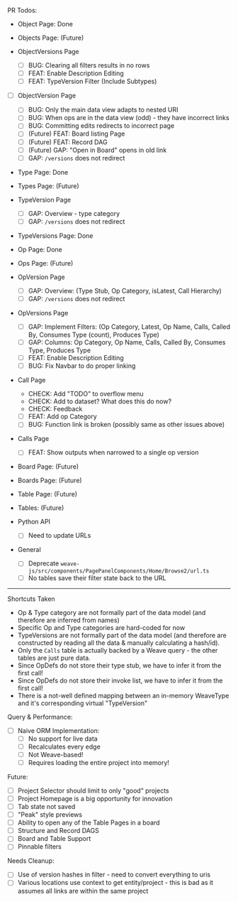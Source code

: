 PR Todos:

- Object Page: Done
- Objects Page: (Future)
- ObjectVersions Page

  - [ ] BUG: Clearing all filters results in no rows
  - [ ] FEAT: Enable Description Editing
  - [ ] FEAT: TypeVersion Filter (Include Subtypes)

- [ ] ObjectVersion Page

  - [ ] BUG: Only the main data view adapts to nested URI
  - [ ] BUG: When ops are in the data view (odd) - they have incorrect links
  - [ ] BUG: Committing edits redirects to incorrect page
  - [ ] (Future) FEAT: Board listing Page
  - [ ] (Future) FEAT: Record DAG
  - [ ] (Future) GAP: "Open in Board" opens in old link
  - [ ] GAP: `/versions` does not redirect

- Type Page: Done
- Types Page: (Future)
- TypeVersion Page

  - [ ] GAP: Overview - type category
  - [ ] GAP: `/versions` does not redirect

- TypeVersions Page: Done
- Op Page: Done
- Ops Page: (Future)
- OpVersion Page

  - [ ] GAP: Overview: (Type Stub, Op Category, isLatest, Call Hierarchy)
  - [ ] GAP: `/versions` does not redirect

- OpVersions Page

  - [ ] GAP: Implement Filters: (Op Category, Latest, Op Name, Calls, Called By, Consumes Type (count), Produces Type)
  - [ ] GAP: Columns: Op Category, Op Name, Calls, Called By, Consumes Type, Produces Type
  - [ ] FEAT: Enable Description Editing
  - [ ] BUG: Fix Navbar to do proper linking

- Call Page

  - CHECK: Add "TODO" to overflow menu
  - CHECK: Add to dataset? What does this do now?
  - CHECK: Feedback
  - [ ] FEAT: Add op Category
  - [ ] BUG: Function link is broken (possibly same as other issues above)

- Calls Page

  - [ ] FEAT: Show outputs when narrowed to a single op version

- Board Page: (Future)
- Boards Page: (Future)
- Table Page: (Future)
- Tables: (Future)
- Python API

  - [ ] Need to update URLs

- General
  - [ ] Deprecate `weave-js/src/components/PagePanelComponents/Home/Browse2/url.ts`
  - [ ] No tables save their filter state back to the URL

---

Shortcuts Taken

- Op & Type category are not formally part of the data model (and therefore are inferred from names)
- Specific Op and Type categories are hard-coded for now
- TypeVersions are not formally part of the data model (and therefore are constructed by reading all the data & manually calculating a hash/id).
- Only the `Calls` table is actually backed by a Weave query - the other tables are just pure data.
- Since OpDefs do not store their type stub, we have to infer it from the first call!
- Since OpDefs do not store their invoke list, we have to infer it from the first call!
- There is a not-well defined mapping between an in-memory WeaveType and it's corresponding virtual "TypeVersion"

Query & Performance:

- [ ] Naive ORM Implementation:
  - [ ] No support for live data
  - [ ] Recalculates every edge
  - [ ] Not Weave-based!
  - [ ] Requires loading the entire project into memory!

Future:

- [ ] Project Selector should limit to only "good" projects
- [ ] Project Homepage is a big opportunity for innovation
- [ ] Tab state not saved
- [ ] "Peak" style previews
- [ ] Ability to open any of the Table Pages in a board
- [ ] Structure and Record DAGS
- [ ] Board and Table Support
- [ ] Pinnable filters

Needs Cleanup:

- [ ] Use of version hashes in filter - need to convert everything to uris
- [ ] Various locations use context to get entity/project - this is bad as it assumes all links are within the same project
